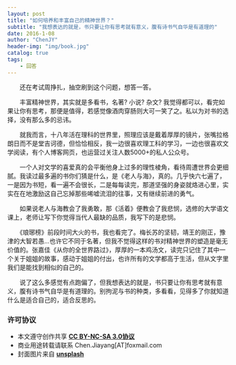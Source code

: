 ```yaml
---
layout: post
title: "如何培养和丰富自己的精神世界？"
subtitle: "我想表达的就是，书只要让你有思考就有意义，腹有诗书气自华是有道理的"
date: 2016-1-08
author: "ChenJY"
header-img: "img/book.jpg"
catalog: true
tags: 
    - 回答 
---
```


　　还在考试周挣扎，抽空刷到这个问题，想答一答。

　　丰富精神世界，其实就是多看书，名著? 小说? 杂文? 我觉得都可以，看完如果让你有思考，那便是值得，若感觉像酒肉穿肠则大可一笑了之。私以为对书的选择，没有那么多的忌讳。

　　就我而言，十八年活在理科的世界里，照理应该是戴着厚厚的镜片，张嘴拉格朗日而不是堂吉诃德，但恰恰相反，我一边很喜欢理工科的学习，一边也很喜欢文学阅读，有个人博客网页，也运营过关注人数5000+的私人公众号。

　　一个人对文学的喜爱真的会平衡他身上过多的理性棱角，看待周遭世界会更细腻。我读过最多遍的书你们猜是什么，是《老人与海》，真的。几乎快六七遍了，一是因为书短，看一遍不会很长，二是每每读完，那道坚强的身姿就烙进心里，实实在在地激励这自己忘掉那些唏嘘流泪的往事，又有继续前进的勇气。

　　如果说老人与海教会了我勇敢，那《活着》便教会了我悲悯，选修的大学语文课上，老师让写下你觉得当代人最缺的品质，我写下的是悲悯。

　　《琅琊榜》前段时间大火的书，我也看完了。梅长苏的坚韧，靖王的刚正，豫津的大智若愚…也许它不同于名著，但我不觉得这样的书对精神世界的塑造是毫无价值的。张嘉佳《从你的全世界路过》，厚厚的一本鸡汤文，读完只记住了其中一个关于姐姐的故事，感动于姐姐的付出，也许所有的文学都高于生活，但从文字里我们是能找到相似的自己的。

　　说了这么多感觉有点跑偏了，但我想表达的就是，书只要让你有思考就有意义，腹有诗书气自华是有道理的。别拘泥与书的种类，多看看，见得多了你就知道什么是适合自己的，适合反思的。

### 许可协议
* 本文遵守创作共享 <a href="https://creativecommons.org/licenses/by-nc-sa/3.0/cn/" target="_blank"><b>CC BY-NC-SA 3.0协议</b></a>
* 商业用途转载请联系 Chen.Jiayang[AT]foxmail.com
* 封面图片来自 <a href="https://unsplash.com/" target="_blank"><b> unsplash </b></a>